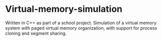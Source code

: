 # Virtual-memory-simulation
Written in C++ as part of a school project. Simulation of a virtual memory system with paged virtual memory organization, with support for process cloning and segment sharing.
